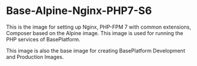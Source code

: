 # Base-Alpine-Nginx-PHP7-S6

This is the image for setting up Nginx, PHP-FPM 7 with common extensions, Composer based on the Alpine image. This image is used for running the PHP services of BasePlatform.

This image is also the base image for creating BasePlatform Development and Production Images.